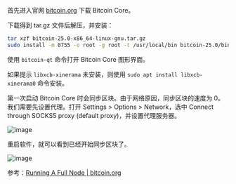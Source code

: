 首先进入官网 [bitcoin.org](https://bitcoin.org/zh_CN/download) 下载 Bitcoin Core。

下载得到 tar.gz 文件后解压，并安装：

```sh
tar xzf bitcoin-25.0-x86_64-linux-gnu.tar.gz
sudo install -m 0755 -o root -g root -t /usr/local/bin bitcoin-25.0/bin/*
```

使用 `bitcoin-qt` 命令打开 Bitcoin Core 图形界面。

如果提示 `libxcb-xinerama` 未安装，则使用 `sudo apt install libxcb-xinerama0` 命令安装。

第一次启动 Bitcoin Core 时会同步区块。由于网络原因，同步区块的速度为 0。我们需要先设置代理。打开 Settings > Options > Network，选中 Connect through SOCKS5 proxy (default proxy)，并设置代理服务器。

![image](https://s2.loli.net/2024/07/07/s7GmC5lDhEAMOwU.png)

重启软件，就可以看到已经开始同步区块了。

![image](https://s2.loli.net/2024/07/07/uQAc1WySqrhto97.png)

参考：[Running A Full Node | bitcoin.org](https://bitcoin.org/en/full-node)